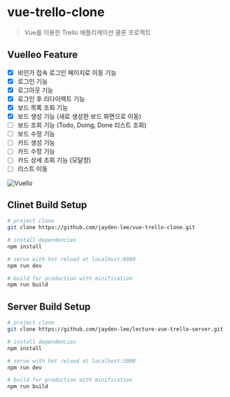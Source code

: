 # vue-trello-clone
> Vue를 이용한 Trello 애플리케이션 클론 프로젝트

## Vuelleo Feature
- [x] 비인가 접속 로그인 페이지로 이동 기능
- [x] 로그인 기능
- [x] 로그아웃 기능
- [x] 로그인 후 리다이렉트 기능
- [x] 보드 목록 조회 기능
- [x] 보드 생성 기능 (새로 생성한 보드 화면으로 이동)
- [ ] 보드 조회 기능 (Todo, Doing, Done 리스트 조회)
- [ ] 보드 수정 기능
- [ ] 카드 생성 기능
- [ ] 카드 수정 기능
- [ ] 카드 상세 조회 기능 (모달창)
- [ ] 리스트 이동

![Vuello](https://user-images.githubusercontent.com/43853352/63561746-ff90f600-c595-11e9-8e46-a04998076158.png)

## Clinet Build Setup

``` bash
# project clone
git clone https://github.com/jayden-lee/vue-trello-clone.git

# install dependencies
npm install

# serve with hot reload at localhost:8080
npm run dev

# build for production with minification
npm run build
```

## Server Build Setup

```bash
# project clone
git clone https://github.com/jayden-lee/lecture-vue-trello-server.git

# install dependencies
npm install

# serve with hot reload at localhost:3000
npm run dev

# build for production with minification
npm run build
```